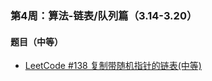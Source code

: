 ### 第4周：算法-链表/队列篇（3.14-3.20）

#### 题目（中等）

- [LeetCode #138 复制带随机指针的链表(中等)](https://leetcode-cn.com/problems/copy-list-with-random-pointer/)